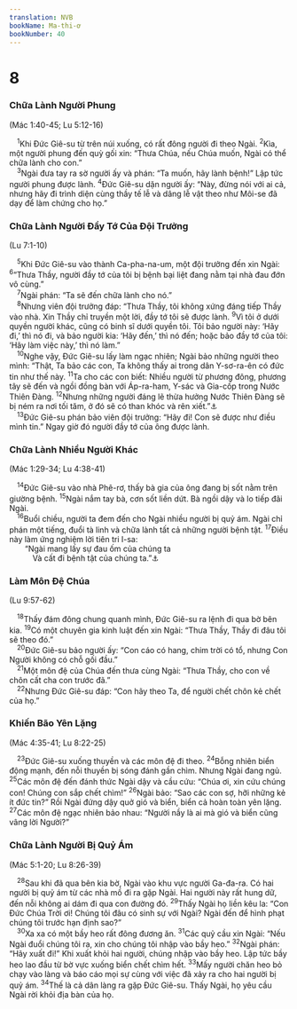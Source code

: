```yaml
---
translation: NVB
bookName: Ma-thi-ơ 
bookNumber: 40
---
```


<div class="title"><h1>8</h1><h3>Chữa Lành Người Phung </h3><p>(Mác 1:40-45; Lu 5:12-16) </p></div>
<span class="verse mat_8_1"> <sup>1</sup>Khi Đức Giê-su từ trên núi xuống, có rất đông người đi theo Ngài. </span>
<span class="verse mat_8_2"><sup>2</sup>Kìa, một người phung đến quỳ gối xin: “Thưa Chúa, nếu Chúa muốn, Ngài có thể chữa lành cho con.” <br/></span>
<span class="verse mat_8_3"> <sup>3</sup>Ngài đưa tay ra sờ người ấy và phán: “Ta muốn, hãy lành bệnh!” Lập tức người phung được lành. </span>
<span class="verse mat_8_4"><sup>4</sup>Đức Giê-su dặn người ấy: “Này, đừng nói với ai cả, nhưng hãy đi trình diện cùng thầy tế lễ và dâng lễ vật theo như Môi-se đã dạy để làm chứng cho họ.” <br/></span>
<div class="title"><h3>Chữa Lành Người Đầy Tớ Của Đội Trưởng </h3><p>(Lu 7:1-10) </p></div>
<span class="verse mat_8_5"> <sup>5</sup>Khi Đức Giê-su vào thành Ca-pha-na-um, một đội trưởng đến xin Ngài: </span>
<span class="verse mat_8_6"><sup>6</sup>“Thưa Thầy, người đầy tớ của tôi bị bệnh bại liệt đang nằm tại nhà đau đớn vô cùng.” <br/></span>
<span class="verse mat_8_7"> <sup>7</sup>Ngài phán: “Ta sẽ đến chữa lành cho nó.” <br/></span>
<span class="verse mat_8_8"> <sup>8</sup>Nhưng viên đội trưởng đáp: “Thưa Thầy, tôi không xứng đáng tiếp Thầy vào nhà. Xin Thầy chỉ truyền một lời, đầy tớ tôi sẽ được lành. </span>
<span class="verse mat_8_9"><sup>9</sup>Vì tôi ở dưới quyền người khác, cũng có binh sĩ dưới quyền tôi. Tôi bảo người này: ‘Hãy đi,’ thì nó đi, và bảo người kia: ‘Hãy đến,’ thì nó đến; hoặc bảo đầy tớ của tôi: ‘Hãy làm việc này,’ thì nó làm.” <br/></span>
<span class="verse mat_8_10"> <sup>10</sup>Nghe vậy, Đức Giê-su lấy làm ngạc nhiên; Ngài bảo những người theo mình: “Thật, Ta bảo các con, Ta không thấy ai trong dân Y-sơ-ra-ên có đức tin như thế này. </span>
<span class="verse mat_8_11"><sup>11</sup>Ta cho các con biết: Nhiều người từ phương đông, phương tây sẽ đến và ngồi đồng bàn với Áp-ra-ham, Y-sác và Gia-cốp trong Nước Thiên Đàng. </span>
<span class="verse mat_8_12"><sup>12</sup>Nhưng những người đáng lẽ thừa hưởng Nước Thiên Đàng sẽ bị ném ra nơi tối tăm, ở đó sẽ có than khóc và rên xiết.”<a data-toggle="tooltip" data-placement="bottom" title="Nt: nghiến răng">⚓</a><br/></span>
<span class="verse mat_8_13"> <sup>13</sup>Đức Giê-su phán bảo viên đội trưởng: “Hãy đi! Con sẽ được như điều mình tin.” Ngay giờ đó người đầy tớ của ông được lành. <br/></span>
<div class="title"><h3>Chữa Lành Nhiều Người Khác </h3><p>(Mác 1:29-34; Lu 4:38-41) </p></div>
<span class="verse mat_8_14"> <sup>14</sup>Đức Giê-su vào nhà Phê-rơ, thấy bà gia của ông đang bị sốt nằm trên giường bệnh. </span>
<span class="verse mat_8_15"><sup>15</sup>Ngài nắm tay bà, cơn sốt liền dứt. Bà ngồi dậy và lo tiếp đãi Ngài. <br/></span>
<span class="verse mat_8_16"> <sup>16</sup>Buổi chiều, người ta đem đến cho Ngài nhiều người bị quỷ ám. Ngài chỉ phán một tiếng, đuổi tà linh và chữa lành tất cả những người bệnh tật. </span>
<span class="verse mat_8_17"><sup>17</sup>Điều này làm ứng nghiệm lời tiên tri I-sa: <br/>  “Ngài mang lấy sự đau ốm của chúng ta <br/>   Và cất đi bệnh tật của chúng ta.”<a data-toggle="tooltip" data-placement="bottom" title="Isa 53:4">⚓</a><br/></span>
<div class="title"><h3>Làm Môn Đệ Chúa </h3><p>(Lu 9:57-62) </p></div>
<span class="verse mat_8_18"> <sup>18</sup>Thấy đám đông chung quanh mình, Đức Giê-su ra lệnh đi qua bờ bên kia. </span>
<span class="verse mat_8_19"><sup>19</sup>Có một chuyên gia kinh luật đến xin Ngài: “Thưa Thầy, Thầy đi đâu tôi sẽ theo đó.” <br/></span>
<span class="verse mat_8_20"> <sup>20</sup>Đức Giê-su bảo người ấy: “Con cáo có hang, chim trời có tổ, nhưng Con Người không có chỗ gối đầu.” <br/></span>
<span class="verse mat_8_21"> <sup>21</sup>Một môn đệ của Chúa đến thưa cùng Ngài: “Thưa Thầy, cho con về chôn cất cha con trước đã.” <br/></span>
<span class="verse mat_8_22"> <sup>22</sup>Nhưng Đức Giê-su đáp: “Con hãy theo Ta, để người chết chôn kẻ chết của họ.” <br/></span>
<div class="title"><h3>Khiến Bão Yên Lặng </h3><p>(Mác 4:35-41; Lu 8:22-25) </p></div>
<span class="verse mat_8_23"> <sup>23</sup>Đức Giê-su xuống thuyền và các môn đệ đi theo. </span>
<span class="verse mat_8_24"><sup>24</sup>Bỗng nhiên biển động mạnh, đến nỗi thuyền bị sóng đánh gần chìm. Nhưng Ngài đang ngủ. </span>
<span class="verse mat_8_25"><sup>25</sup>Các môn đệ đến đánh thức Ngài dậy và cầu cứu: “Chúa ơi, xin cứu chúng con! Chúng con sắp chết chìm!” </span>
<span class="verse mat_8_26"><sup>26</sup>Ngài bảo: “Sao các con sợ, hỡi những kẻ ít đức tin?” Rồi Ngài đứng dậy quở gió và biển, biển cả hoàn toàn yên lặng. </span>
<span class="verse mat_8_27"><sup>27</sup>Các môn đệ ngạc nhiên bảo nhau: “Người nầy là ai mà gió và biển cũng vâng lời Người?” <br/></span>
<div class="title"><h3>Chữa Lành Người Bị Quỷ Ám </h3><p>(Mác 5:1-20; Lu 8:26-39) </p></div>
<span class="verse mat_8_28"> <sup>28</sup>Sau khi đã qua bên kia bờ, Ngài vào khu vực người Ga-đa-ra. Có hai người bị quỷ ám từ các nhà mồ đi ra gặp Ngài. Hai người này rất hung dữ, đến nỗi không ai dám đi qua con đường đó. </span>
<span class="verse mat_8_29"><sup>29</sup>Thấy Ngài họ liền kêu la: “Con Đức Chúa Trời ơi! Chúng tôi đâu có sinh sự với Ngài? Ngài đến để hình phạt chúng tôi trước hạn định sao?” <br/></span>
<span class="verse mat_8_30"> <sup>30</sup>Xa xa có một bầy heo rất đông đương ăn. </span>
<span class="verse mat_8_31"><sup>31</sup>Các quỷ cầu xin Ngài: “Nếu Ngài đuổi chúng tôi ra, xin cho chúng tôi nhập vào bầy heo.” </span>
<span class="verse mat_8_32"><sup>32</sup>Ngài phán: “Hãy xuất đi!” Khi xuất khỏi hai người, chúng nhập vào bầy heo. Lập tức bầy heo lao đầu từ bờ vực xuống biển chết chìm hết. </span>
<span class="verse mat_8_33"><sup>33</sup>Mấy người chăn heo bỏ chạy vào làng và báo cáo mọi sự cùng với việc đã xảy ra cho hai người bị quỷ ám. </span>
<span class="verse mat_8_34"><sup>34</sup>Thế là cả dân làng ra gặp Đức Giê-su. Thấy Ngài, họ yêu cầu Ngài rời khỏi địa bàn của họ. <br/></span>
